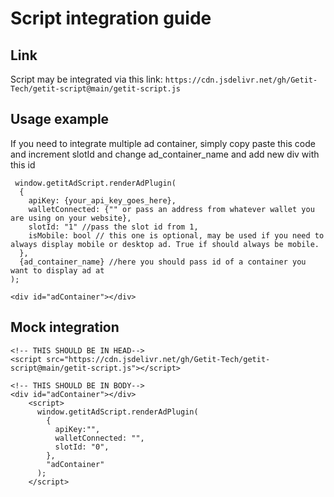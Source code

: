 # Script integration guide

## Link
Script may be integrated via this link:
``` https://cdn.jsdelivr.net/gh/Getit-Tech/getit-script@main/getit-script.js ```

## Usage example
If you need to integrate multiple ad container, simply copy paste this code and increment slotId and change ad_container_name and add new div with this id
```
 window.getitAdScript.renderAdPlugin(
  {
    apiKey: {your_api_key_goes_here},
    walletConnected: {"" or pass an address from whatever wallet you are using on your website},
    slotId: "1" //pass the slot id from 1,
    isMobile: bool // this one is optional, may be used if you need to always display mobile or desktop ad. True if should always be mobile.
  },
  {ad_container_name} //here you should pass id of a container you want to display ad at
);
```
```
<div id="adContainer"></div>
```
## Mock integration
```
<!-- THIS SHOULD BE IN HEAD-->
<script src="https://cdn.jsdelivr.net/gh/Getit-Tech/getit-script@main/getit-script.js"></script>

<!-- THIS SHOULD BE IN BODY-->
<div id="adContainer"></div>
    <script>
      window.getitAdScript.renderAdPlugin(
        {
          apiKey:"",
          walletConnected: "",
          slotId: "0",
        },
        "adContainer"
      );
    </script>
```

